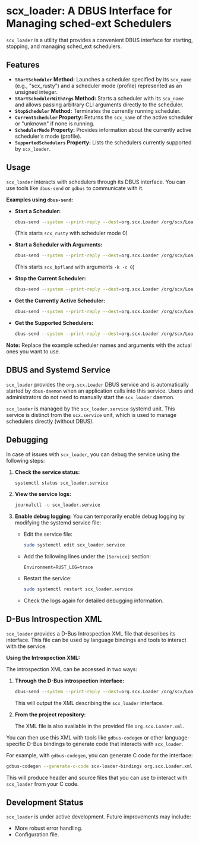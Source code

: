 # scx_loader: A DBUS Interface for Managing sched-ext Schedulers

`scx_loader` is a utility that provides a convenient DBUS interface for starting, stopping, and managing sched_ext schedulers.

## Features

* **`StartScheduler` Method:**  Launches a scheduler specified by its `scx_name` (e.g., "scx_rusty") and a scheduler mode (profile) represented as an unsigned integer.
* **`StartSchedulerWithArgs` Method:** Starts a scheduler with its `scx_name` and allows passing arbitrary CLI arguments directly to the scheduler.
* **`StopScheduler` Method:** Terminates the currently running scheduler.
* **`CurrentScheduler` Property:** Returns the `scx_name` of the active scheduler or "unknown" if none is running.
* **`SchedulerMode` Property:** Provides information about the currently active scheduler's mode (profile).
* **`SupportedSchedulers` Property:**  Lists the schedulers currently supported by `scx_loader`.

## Usage

`scx_loader` interacts with schedulers through its DBUS interface.  You can use tools like `dbus-send` or `gdbus` to communicate with it.

**Examples using `dbus-send`:**

* **Start a Scheduler:**
  ```bash
  dbus-send --system --print-reply --dest=org.scx.Loader /org/scx/Loader org.scx.Loader.StartScheduler string:scx_rusty uint32:0
  ```
  (This starts `scx_rusty` with scheduler mode 0)

* **Start a Scheduler with Arguments:**
  ```bash
  dbus-send --system --print-reply --dest=org.scx.Loader /org/scx/Loader org.scx.Loader.StartSchedulerWithArgs string:scx_bpfland array:string:"-k","-c","0"
  ```
  (This starts `scx_bpfland` with arguments `-k -c 0`)

* **Stop the Current Scheduler:**
  ```bash
  dbus-send --system --print-reply --dest=org.scx.Loader /org/scx/Loader org.scx.Loader.StopScheduler
  ```

* **Get the Currently Active Scheduler:**
  ```bash
  dbus-send --system --print-reply --dest=org.scx.Loader /org/scx/Loader org.freedesktop.DBus.Properties.Get string:org.scx.Loader string:CurrentScheduler
  ```

* **Get the Supported Schedulers:**
  ```bash
  dbus-send --system --print-reply --dest=org.scx.Loader /org/scx/Loader org.freedesktop.DBus.Properties.Get string:org.scx.Loader string:SupportedSchedulers
  ```

**Note:** Replace the example scheduler names and arguments with the actual ones you want to use.

## DBUS and Systemd Service

`scx_loader` provides the `org.scx.Loader` DBUS service and is automatically started by `dbus-daemon` when an application calls into this service.  Users and administrators do not need to manually start the `scx_loader` daemon.

`scx_loader` is managed by the `scx_loader.service` systemd unit. This service is distinct from the `scx.service` unit, which is used to manage schedulers directly (without DBUS).

## Debugging

In case of issues with `scx_loader`, you can debug the service using the following steps:

1. **Check the service status:**
   ```bash
   systemctl status scx_loader.service
   ```

2. **View the service logs:**
   ```bash
   journalctl -u scx_loader.service
   ```

3. **Enable debug logging:** You can temporarily enable debug logging by modifying the systemd service file:

   - Edit the service file:
     ```bash
     sudo systemctl edit scx_loader.service
     ```
   - Add the following lines under the `[Service]` section:
     ```
     Environment=RUST_LOG=trace
     ```
   - Restart the service:
     ```bash
     sudo systemctl restart scx_loader.service
     ```
   - Check the logs again for detailed debugging information.

## D-Bus Introspection XML

`scx_loader` provides a D-Bus Introspection XML file that describes its interface. This file can be used by language bindings and tools to interact with the service.

**Using the Introspection XML:**

The introspection XML can be accessed in two ways:

1. **Through the D-Bus introspection interface:**

   ```bash
   dbus-send --system --print-reply --dest=org.scx.Loader /org/scx/Loader org.freedesktop.DBus.Introspectable.Introspect
   ```

   This will output the XML describing the `scx_loader` interface.

2. **From the project repository:**

   The XML file is also available in the provided file `org.scx.Loader.xml`.


You can then use this XML with tools like `gdbus-codegen` or other language-specific D-Bus bindings to generate code that interacts with `scx_loader`.

For example, with `gdbus-codegen`, you can generate C code for the interface:

```bash
gdbus-codegen --generate-c-code scx-loader-bindings org.scx.Loader.xml
```

This will produce header and source files that you can use to interact with `scx_loader` from your C code.


## Development Status

`scx_loader` is under active development.  Future improvements may include:

* More robust error handling.
* Configuration file.
